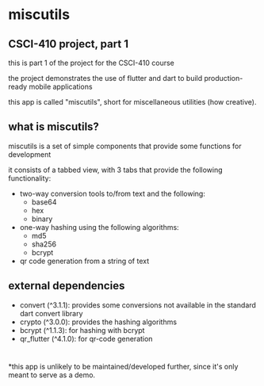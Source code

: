 # miscutils

## CSCI-410 project, part 1

this is part 1 of the project for the CSCI-410 course

the project demonstrates the use of flutter and dart to build production-ready mobile applications

this app is called "miscutils", short for miscellaneous utilities (how creative).

## what is miscutils?

miscutils is a set of simple components that provide some functions for development

it consists of a tabbed view, with 3 tabs that provide the following functionality:

- two-way conversion tools to/from text and the following:
  - base64
  - hex
  - binary
- one-way hashing using the following algorithms:
  - md5
  - sha256
  - bcrypt
- qr code generation from a string of text

## external dependencies
- convert (^3.1.1): provides some conversions not available in the standard dart convert library
- crypto (^3.0.0): provides the hashing algorithms
- bcrypt (^1.1.3): for hashing with bcrypt
- qr_flutter (^4.1.0): for qr-code generation

# 

*this app is unlikely to be maintained/developed further, since it's only meant to serve as a demo.